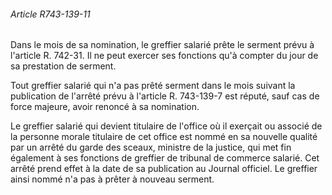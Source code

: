 ###### Article R743-139-11

Dans le mois de sa nomination, le greffier salarié prête le serment prévu à l'article R. 742-31. Il ne peut exercer ses fonctions qu'à compter du jour de sa prestation de serment.

Tout greffier salarié qui n'a pas prêté serment dans le mois suivant la publication de l'arrêté prévu à l'article R. 743-139-7 est réputé, sauf cas de force majeure, avoir renoncé à sa nomination.

Le greffier salarié qui devient titulaire de l'office où il exerçait ou associé de la personne morale titulaire de cet office est nommé en sa nouvelle qualité par un arrêté du garde des sceaux, ministre de la justice, qui met fin également à ses fonctions de greffier de tribunal de commerce salarié. Cet arrêté prend effet à la date de sa publication au Journal officiel. Le greffier ainsi nommé n'a pas à prêter à nouveau serment.

